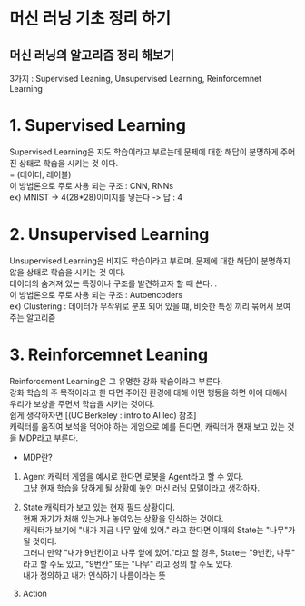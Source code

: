 # 머신 러닝 기초 정리 하기

## 머신 러닝의 알고리즘 정리 해보기
3가지 : Supervised Leaning, Unsupervised Learning, Reinforcemnet Learning

# 1. Supervised Learning
Supervised Learning은 지도 학습이라고 부르는데 문제에 대한 해답이 분명하게 주어진 상태로 학습을 시키는 것 이다. <br>
= (데이터, 레이블) <br>
이 방법론으로 주로 사용 되는 구조 : CNN, RNNs <br>
ex) MNIST -> 4(28*28)이미지를 넣는다 -> 답 : 4

# 2. Unsupervised Learning
Unsupervised Learning은 비지도 학습이라고 부르며, 문제에 대한 해답이 분명하지 않을 상태로 학습을 시키는 것 이다. <br>
데이터의 숨겨져 있는 특징이나 구조를 발견하고자 할 때 쓴다. . <br>
이 방법론으로 주로 사용 되는 구조 : Autoencoders <br>
ex) Clustering : 데이터가 무작위로 분포 되어 있을 떄, 비슷한 특성 끼리 묶어서 보여주는 알고리즘

# 3. Reinforcemnet Leaning
Reinforcement Learning은 그 유명한 강화 학습이라고 부른다.<br>
강화 학습의 주 목적이라고 한 다면 주어진 환경에 대해 어떤 행동을 하면 이에 대해서 우리가 보상을 주면서 학습을 시키는 것이다.<br>
쉽게 생각하자면 [(UC Berkeley : intro to AI lec) 참조] <br>
캐릭터를 움직여 보석을 먹어야 하는 게임으로 예를 든다면, 캐릭터가 현재 보고 있는 것을 MDP라고 부른다. <br>

- MDP란?
1. Agent
캐릭터 게임을 예시로 한다면 로봇을 Agent라고 할 수 있다.<br>
그냥 현재 학습을 당하게 될 상황에 놓인 머신 러닝 모델이라고 생각하자. <br>

2. State
캐릭터가 보고 있는 현재 필드 상황이다. <br>
현재 자기가 처해 있는거나 놓여있는 상황을 인식하는 것이다.<br>
캐릭터가 보기에 "내가 지금 나무 앞에 있어." 라고 한다면 이때의 State는 "나무"가 될 것이다.<br>
그러나 만약 "내가 9번칸이고 나무 앞에 있어."라고 할 경우, State는 "9번칸, 나무" 라고 할 수도 있고, "9번칸" 또는 "나무" 라고 정의 할 수도 있다.<br>
내가 정의하고 내가 인식하기 나름이라는 뜻

3. Action



